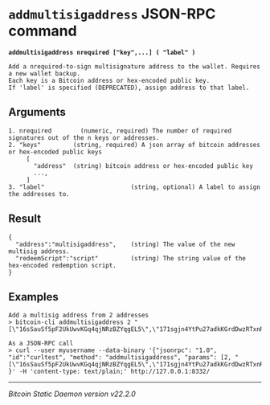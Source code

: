 `addmultisigaddress` JSON-RPC command
=====================================

**`addmultisigaddress nrequired ["key",...] ( "label" )`**

```
Add a nrequired-to-sign multisignature address to the wallet. Requires a new wallet backup.
Each key is a Bitcoin address or hex-encoded public key.
If 'label' is specified (DEPRECATED), assign address to that label.
```

Arguments
---------

```
1. nrequired        (numeric, required) The number of required signatures out of the n keys or addresses.
2. "keys"         (string, required) A json array of bitcoin addresses or hex-encoded public keys
     [
       "address"  (string) bitcoin address or hex-encoded public key
       ...,
     ]
3. "label"                        (string, optional) A label to assign the addresses to.
```

Result
------

```
{
  "address":"multisigaddress",    (string) The value of the new multisig address.
  "redeemScript":"script"         (string) The string value of the hex-encoded redemption script.
}
```

Examples
--------

```
Add a multisig address from 2 addresses
> bitcoin-cli addmultisigaddress 2 "[\"16sSauSf5pF2UkUwvKGq4qjNRzBZYqgEL5\",\"171sgjn4YtPu27adkKGrdDwzRTxnRkBfKV\"]"

As a JSON-RPC call
> curl --user myusername --data-binary '{"jsonrpc": "1.0", "id":"curltest", "method": "addmultisigaddress", "params": [2, "[\"16sSauSf5pF2UkUwvKGq4qjNRzBZYqgEL5\",\"171sgjn4YtPu27adkKGrdDwzRTxnRkBfKV\"]"] }' -H 'content-type: text/plain;' http://127.0.0.1:8332/
```

***

*Bitcoin Static Daemon version v22.2.0*
